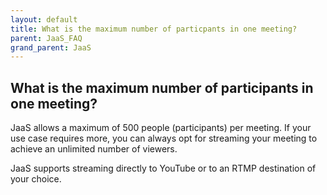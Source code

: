 ```yaml
---
layout: default
title: What is the maximum number of particpants in one meeting?
parent: JaaS_FAQ
grand_parent: JaaS
---
```


## What is the maximum number of participants in one meeting?

JaaS allows a maximum of 500 people (participants) per meeting.
If your use case requires more, you can always opt for streaming your meeting to achieve an unlimited number of viewers.

JaaS supports streaming directly to YouTube or to an RTMP destination of your choice.
